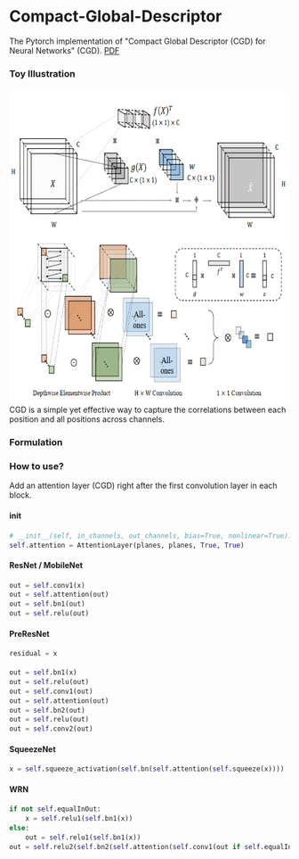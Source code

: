 # Compact-Global-Descriptor
The Pytorch implementation of "Compact Global Descriptor (CGD) for Neural Networks" (CGD). [PDF]()

### Toy Illustration
<img src="./img/CGD2.png" width="640" height="262" />

<img src="./img/CGD.png" width="640" height="300" />
CGD is a simple yet effective way to capture the correlations between each position and all positions across channels.

### Formulation


### How to use?
Add an attention layer (CGD) right after the first convolution layer in each block.
#### init
```python
# __init__(self, in_channels, out_channels, bias=True, nonlinear=True):
self.attention = AttentionLayer(planes, planes, True, True)
```
#### ResNet / MobileNet
```python
out = self.conv1(x)
out = self.attention(out)
out = self.bn1(out)
out = self.relu(out)
```
#### PreResNet
```python
residual = x

out = self.bn1(x)
out = self.relu(out)
out = self.conv1(out)
out = self.attention(out)
out = self.bn2(out)
out = self.relu(out)
out = self.conv2(out)
```
#### SqueezeNet
```python
x = self.squeeze_activation(self.bn(self.attention(self.squeeze(x))))
```
#### WRN
```python
if not self.equalInOut:
    x = self.relu1(self.bn1(x))
else:
    out = self.relu1(self.bn1(x))
out = self.relu2(self.bn2(self.attention(self.conv1(out if self.equalInOut else x))))
```
